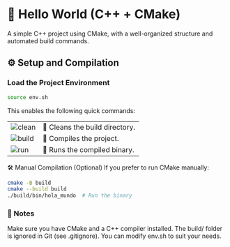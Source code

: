 # 🚀 Hello World (C++ + CMake)

A simple C++ project using CMake, with a well-organized structure and automated build commands.

## ⚙️ Setup and Compilation
### Load the Project Environment

```sh
source env.sh
```

This enables the following quick commands:

<table>
  <tr>
    <td><img src="https://img.shields.io/badge/clean-blue" alt="clean"></td>
    <td>🧹 Cleans the build directory.</td>
  </tr>
  <tr>
    <td><img src="https://img.shields.io/badge/build-green" alt="build"></td>
    <td>🔨 Compiles the project.</td>
  </tr>
  <tr>
    <td><img src="https://img.shields.io/badge/run-red" alt="run"></td>
    <td>🚀 Runs the compiled binary.</td>
  </tr>
</table>


🛠 Manual Compilation (Optional)
If you prefer to run CMake manually:
```sh
cmake -B build
cmake --build build
./build/bin/hola_mundo  # Run the binary
```

### 📝 Notes
Make sure you have CMake and a C++ compiler installed.
The build/ folder is ignored in Git (see .gitignore).
You can modify env.sh to suit your needs.
